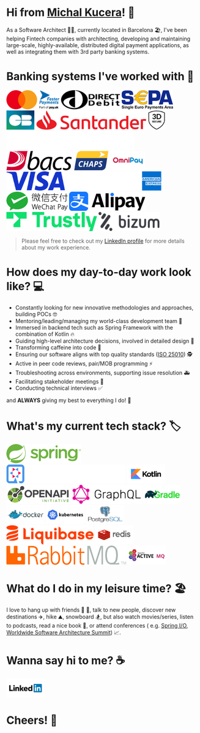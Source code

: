 # Hi from [Michal Kucera](https://www.linkedin.com/in/michal-kucera/)! 🙌

As a Software Architect 👷‍♂️, currently located in Barcelona 🏖️, I've been helping Fintech companies with architecting,
developing and maintaining large-scale, highly-available, distributed digital payment applications, as well as
integrating them with 3rd party banking systems.

# Banking systems I've worked with 🏦

[<img src="media/banking-system/mastercard.svg" width="81" height="50">](https://www.mastercard.com)
[<img src="media/banking-system/fasterpayments.svg" width="54" height="50">](https://www.fasterpayments.org.uk/)
[<img src="media/banking-system/directdebit.svg" width="154" height="50">](https://en.wikipedia.org/wiki/Direct_debit)
[<img src="media/banking-system/sepa.png" width="135" height="50">](https://en.wikipedia.org/wiki/Single_Euro_Payments_Area)
[<img src="media/banking-system/cartes-bancaires.png" width="73" height="50">](https://www.cartes-bancaires.com/)
[<img src="media/banking-system/santander.svg" width="290" height="50">](https://www.santander.com)
[<img src="media/banking-system/3dsecure.svg" width="44" height="50">](https://3dsecure2.com)
[<img src="media/banking-system/vitesse.svg" width="334" height="50">](https://vitessepsp.com)
[<img src="media/banking-system/bacs.png" width="171" height="50">](https://www.bacs.co.uk)
[<img src="media/banking-system/chaps.svg" width="94" height="50">](https://www.bankofengland.co.uk/payment-and-settlement/chaps)
[<img src="media/banking-system/omnipay.png" width="89" height="50">](https://omni-pay.com)
[<img src="media/banking-system/visa.png" width="153" height="50">](https://www.visa.com)
[<img src="media/banking-system/global-blue.png" width="194" height="50">](https://www.globalblue.com)
[<img src="media/banking-system/american-express.svg" width="50" height="50">](https://www.americanexpress.com)
[<img src="media/banking-system/wechat-pay.svg" width="160" height="50">](https://pay.weixin.qq.com/index.php/public/wechatpay_en)
[<img src="media/banking-system/alipay.png" width="199" height="50">](https://global.alipay.com)
[<img src="media/banking-system/trustly.svg" width="237" height="50">](https://www.trustly.net)
[<img src="media/banking-system/bizum.svg" width="160" height="50">](https://bizum.es)

> Please feel free to check out my [LinkedIn profile](https://www.linkedin.com/in/michal-kucera) for more details about
> my work experience.

# How does my day-to-day work look like? 💻

- Constantly looking for new innovative methodologies and approaches, building POCs 🤓
- Mentoring/leading/managing my world-class development team 🚀
- Immersed in backend tech such as Spring Framework with the combination of Kotlin 🔥
- Guiding high-level architecture decisions, involved in detailed design 📝
- Transforming caffeine into code 🐛
- Ensuring our software aligns with top quality
  standards ([ISO 25010](https://iso25000.com/index.php/en/iso-25000-standards/iso-25010)) 🕵
- Active in peer code reviews, pair/MOB programming ⚡️
- Troubleshooting across environments, supporting issue resolution 🚑️
- Facilitating stakeholder meetings 🧍
- Conducting technical interviews ✅

and **ALWAYS** giving my best to everything I do! 🎉

# What's my current tech stack? 🏷️

[<img src="media/tech-stack/spring.svg" width="195" height="50">](https://spring.io)
[<img src="media/tech-stack/quarkus.png" width="311" height="50">](http://quarkus.io)
[<img src="media/tech-stack/kotlin.svg" width="100" height="50">](https://kotlinlang.org)
[<img src="media/tech-stack/openapi.png" width="166" height="50">](https://www.openapis.org)
[<img src="media/tech-stack/graphql.png" width="184" height="50">](http://graphql.org)
[<img src="media/tech-stack/gradle.svg" width="100" height="50">](https://gradle.org)
[<img src="media/tech-stack/docker.svg" width="100" height="50">](https://www.docker.com)
[<img src="media/tech-stack/kubernetes.svg" width="100" height="50">](https://kubernetes.io)
[<img src="media/tech-stack/postgresql.svg" width="100" height="50">](https://www.postgresql.org)
[<img src="media/tech-stack/liquibase.svg" width="228" height="50">](https://liquibase.org)
[<img src="media/tech-stack/redis.svg" width="100" height="50">](https://redis.io)
[<img src="media/tech-stack/rabbitmq.svg" width="313" height="50">](https://rabbitmq.com)
[<img src="media/tech-stack/activemq.svg" width="100" height="50">](https://activemq.apache.org)

# What do I do in my leisure time? 🏖️

I love to hang up with friends 🍕 🍻, talk to new people, discover new destinations ✈️, hike ⛰️, snowboard 🏂, but also
watch movies/series, listen to podcasts, read a nice book 📖, or attend conferences (
e.g. [Spring I/O](https://springio.net), [Worldwide Software Architecture Summit](https://events.geekle.us/wsas23)) 📈.

# Wanna say hi to me? ☕

[<img src="media/social/linkedin.svg" width="100" height="50">](https://www.linkedin.com/in/michal-kucera/)

# Cheers! 🥂
